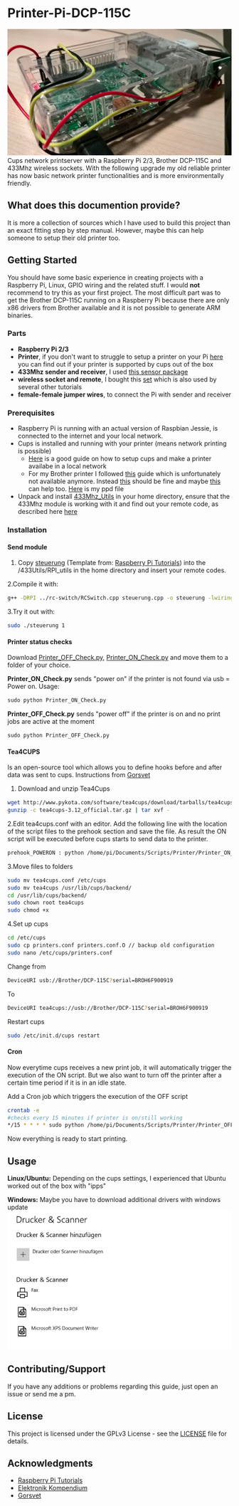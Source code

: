 # Printer-Pi-DCP-115C

![printer pi](/img/cups-printer-pi.jpg)
Cups network printserver with a Raspberry Pi 2/3, Brother DCP-115C and 433Mhz wireless sockets. With the following upgrade my old reliable printer has now basic network printer functionalities and is more environmentally friendly.

## What does this documention provide?

It is more a collection of sources which I have used to build this project than an exact fitting step by step manual. However, maybe this can help someone to setup their old printer too.

## Getting Started

You should have some basic experience in creating projects with a Raspberry Pi, Linux, GPIO wiring and the related stuff. I would **not** recommend to try this as your first project. The most difficult part was to get the Brother DCP-115C running on a Raspberry Pi because there are only x86 drivers from Brother available and it is not possible to generate ARM binaries.

### Parts

* **Raspberry Pi 2/3**
* **Printer**, if you don't want to struggle to setup a printer on your Pi [here](http://www.openprinting.org/printers) you can find out if your printer is supported by cups out of the box
* **433Mhz sender and receiver**, I used [this sensor package](https://www.amazon.de/Aukru-Superregeneration-Transmitter-Modul-receiver-module/dp/B00OLI93IC)
* **wireless socket and remote**, I bought this [set](https://www.amazon.de/gp/product/B001AX8QUM?ie=UTF8&linkCode=as2&camp=1634&creative=6738&tag=754-21&creativeASIN=B001AX8QUM) which is also used by several other tutorials
* **female-female jumper wires**, to connect the Pi with sender and receiver

### Prerequisites

* Raspberry Pi is running with an actual version of Raspbian Jessie, is connected to the internet and your local network.
* Cups is installed and running with your printer (means network printing is possible)
  * [Here](https://www.howtogeek.com/169679/how-to-add-a-printer-to-your-raspberry-pi-or-other-linux-computer/) is a good guide on how to setup cups and make a printer availabe in a local network
  * For my Brother printer I followed [this](https://www.lhinderberger.de/pi/2016/01/27/raspberry-pi-binary-x86-drivers.html) guide  which is unfortunately not available anymore. Instead [this](https://superuser.com/questions/781454/debian-arm-and-brother-dcp195c-with-cups) should be fine and maybe [this](https://www.raspberrypi.org/forums/viewtopic.php?f=28&t=127401) can help too. [Here](Brother_DCP-115C.ppd) is my ppd file
* Unpack and install [433Mhz_Utils](https://github.com/ninjablocks/433Utils/tree/master/RPi_utils) in your home directory, ensure that the 433Mhz module is working with it and find out your remote code, as described here [here](https://www.princetronics.com/how-to-read-433-mhz-codes-w-raspberry-pi-433-mhz-receiver/)

### Installation

#### Send module

1. Copy [steuerung](/scripts/steuerung.cpp) (Template from: [Raspberry Pi Tutorials](https://tutorials-raspberrypi.de/raspberry-pi-funksteckdosen-433-mhz-steuern/)) into the /433Utils/RPI_utils in the home directory and insert your remote codes.

2.Compile it with:

``` bash
g++ -DRPI ../rc-switch/RCSwitch.cpp steuerung.cpp -o steuerung -lwiringPi
```

3.Try it out with:

``` bash
sudo ./steuerung 1
```

#### Printer status checks

Download [Printer_OFF_Check.py](/scripts/Printer_OFF_Check.py), [Printer_ON_Check.py](scripts/Printer_ON_Check.py)  and move them to a folder of your choice.

**Printer_ON_Check.py** sends "power on" if the printer is not found via usb = Power on. Usage:

```python
sudo python Printer_ON_Check.py
```

**Printer_OFF_Check.py** sends "power off" if the printer is on and no print jobs are active at the moment

```python
sudo python Printer_OFF_Check.py
```

#### Tea4CUPS

Is an open-source tool which allows you to define hooks before and after data was sent to cups. Instructions from [Gorsvet](https://gorsvet.de/komfortabel-drucken-mit-dem-raspberry-pi-und-cups/)

1. Download and unzip Tea4Cups

``` bash
wget http://www.pykota.com/software/tea4cups/download/tarballs/tea4cups-3.12_official.tar.gz
gunzip -c tea4cups-3.12_official.tar.gz | tar xvf -
```

2.Edit tea4cups.conf with an editor. Add the following line with the location of the script files to the prehook section and save the file. As result the ON script will be executed before cups starts to send data to the printer.

``` bash
prehook_POWERON : python /home/pi/Documents/Scripts/Printer/Printer_ON_Check.py
```

3.Move files to folders

``` bash
sudo mv tea4cups.conf /etc/cups
sudo mv tea4cups /usr/lib/cups/backend/
cd /usr/lib/cups/backend/
sudo chown root tea4cups
sudo chmod +x
```

4.Set up cups

``` bash
cd /etc/cups
sudo cp printers.conf printers.conf.O // backup old configuration
sudo nano /etc/cups/printers.conf
```

Change from

``` bash
DeviceURI usb://Brother/DCP-115C?serial=BROH6F900919
```

To

``` bash
DeviceURI tea4cups://usb://Brother/DCP-115C?serial=BROH6F900919
```

Restart cups

``` bash
sudo /etc/init.d/cups restart
```

#### Cron

Now everytime cups receives a new print job, it will automatically trigger the execution of the ON script. But we also want to turn off the printer after a certain time period if it is in an idle state.

Add a Cron job which triggers the execution of the OFF script

``` bash
crontab -e
#checks every 15 minutes if printer is on/still working
*/15 * * * * sudo python /home/pi/Documents/Scripts/Printer/Printer_OFF_Check.py
```

Now everything is ready to start printing.

## Usage

**Linux/Ubuntu:**
Depending on the cups settings, I experienced that Ubuntu worked out of the box with "ipps"

**Windows:**
Maybe you have to download additional drivers with windows update
![Windows10_Installation](img/Windows10_setup.gif)

## Contributing/Support

If you have any additions or problems regarding this guide, just open an issue or send me a pm.

## License

This project is licensed under the GPLv3 License - see the [LICENSE](LICENSE) file for details.

## Acknowledgments

* [Raspberry Pi Tutorials](https://tutorials-raspberrypi.de/raspberry-pi-funksteckdosen-433-mhz-steuern/)
* [Elektronik Kompendium](https://www.elektronik-kompendium.de/sites/raspberry-pi/2007081.htm)
* [Gorsvet](https://gorsvet.de/komfortabel-drucken-mit-dem-raspberry-pi-und-cups/)